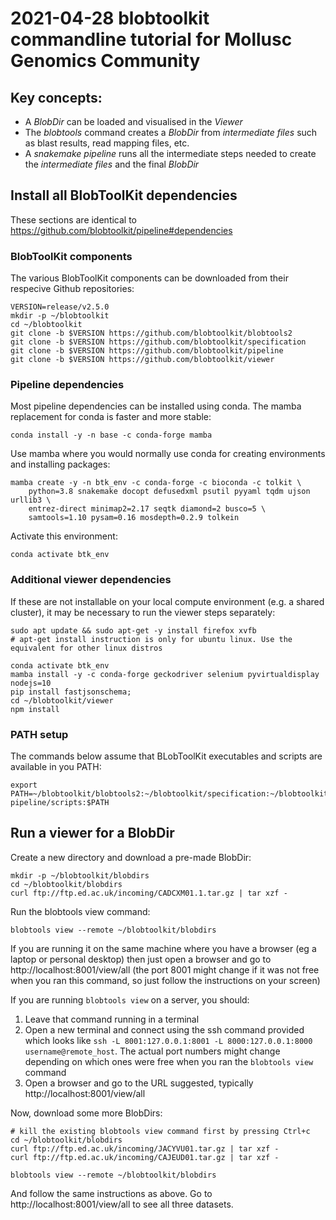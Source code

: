 # 2021-04-28 blobtoolkit commandline tutorial for Mollusc Genomics Community

## Key concepts:

- A *BlobDir* can be loaded and visualised in the *Viewer*
- The *blobtools* command creates a *BlobDir* from *intermediate files* such as blast results, read mapping files, etc.
- A *snakemake pipeline* runs all the intermediate steps needed to create the *intermediate files* and the final *BlobDir*

## Install all BlobToolKit dependencies

These sections are identical to https://github.com/blobtoolkit/pipeline#dependencies

### BlobToolKit components

The various BlobToolKit components can be downloaded from their respecive Github repositories:

```
VERSION=release/v2.5.0
mkdir -p ~/blobtoolkit
cd ~/blobtoolkit
git clone -b $VERSION https://github.com/blobtoolkit/blobtools2
git clone -b $VERSION https://github.com/blobtoolkit/specification
git clone -b $VERSION https://github.com/blobtoolkit/pipeline
git clone -b $VERSION https://github.com/blobtoolkit/viewer
```
### Pipeline dependencies

Most pipeline dependencies can be installed using conda. The mamba replacement for conda is faster and more stable:

```
conda install -y -n base -c conda-forge mamba
```
Use mamba where you would normally use conda for creating environments and installing packages:

```
mamba create -y -n btk_env -c conda-forge -c bioconda -c tolkit \
    python=3.8 snakemake docopt defusedxml psutil pyyaml tqdm ujson urllib3 \
    entrez-direct minimap2=2.17 seqtk diamond=2 busco=5 \
    samtools=1.10 pysam=0.16 mosdepth=0.2.9 tolkein
```
Activate this environment:
```
conda activate btk_env
```

### Additional viewer dependencies

If these are not installable on your local compute environment (e.g. a shared cluster), it may be necessary to run the viewer steps separately:

```
sudo apt update && sudo apt-get -y install firefox xvfb
# apt-get install instruction is only for ubuntu linux. Use the equivalent for other linux distros

conda activate btk_env
mamba install -y -c conda-forge geckodriver selenium pyvirtualdisplay nodejs=10
pip install fastjsonschema;
cd ~/blobtoolkit/viewer
npm install
```

### PATH setup
The commands below assume that BLobToolKit executables and scripts are available in you PATH:
```
export PATH=~/blobtoolkit/blobtools2:~/blobtoolkit/specification:~/blobtoolkit/insdc-pipeline/scripts:$PATH
```

## Run a viewer for a BlobDir

Create a new directory and download a pre-made BlobDir:
```
mkdir -p ~/blobtoolkit/blobdirs
cd ~/blobtoolkit/blobdirs
curl ftp://ftp.ed.ac.uk/incoming/CADCXM01.1.tar.gz | tar xzf -
```
Run the blobtools view command:
```
blobtools view --remote ~/blobtoolkit/blobdirs
```

If you are running it on the same machine where you have a browser (eg a laptop or personal desktop) then just open a browser and go to http://localhost:8001/view/all (the port 8001 might change if it was not free when you ran this command, so just follow the instructions on your screen)

If you are running `blobtools view` on a server, you should:

1. Leave that command running in a terminal
2. Open a new terminal and connect using the ssh command provided which looks like `ssh -L 8001:127.0.0.1:8001 -L 8000:127.0.0.1:8000 username@remote_host`. The actual port numbers might change depending on which ones were free when you ran the `blobtools view` command
3. Open a browser and go to the URL suggested, typically http://localhost:8001/view/all

Now, download some more BlobDirs:
```
# kill the existing blobtools view command first by pressing Ctrl+c
cd ~/blobtoolkit/blobdirs
curl ftp://ftp.ed.ac.uk/incoming/JACYVU01.tar.gz | tar xzf -
curl ftp://ftp.ed.ac.uk/incoming/CAJEUD01.tar.gz | tar xzf -

blobtools view --remote ~/blobtoolkit/blobdirs
```

And follow the same instructions as above. Go to http://localhost:8001/view/all to see all three datasets.